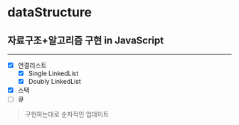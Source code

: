 # dataStructure

## 자료구조+알고리즘 구현 in JavaScript

---

- [x] 연결리스트
  - [x] Single LinkedList
  - [x] Doubly LinkedList
- [x] 스택
- [ ] 큐

> 구현하는대로 순차적인 업데이트
